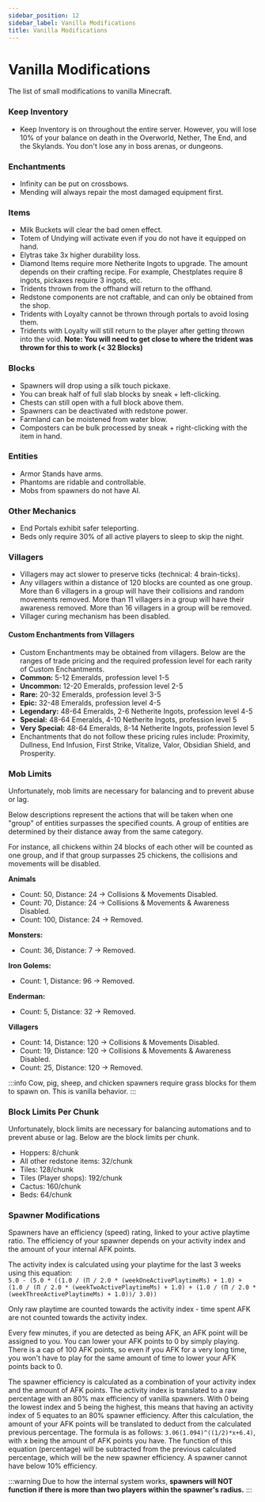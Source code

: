 ```yaml
---
sidebar_position: 12
sidebar_label: Vanilla Modifications
title: Vanilla Modifications
---
```


# Vanilla Modifications

The list of small modifications to vanilla Minecraft.

### Keep Inventory
* Keep Inventory is on throughout the entire server. However, you will lose 10% of your balance on death in the Overworld, Nether, The End, and the Skylands. You don't lose any in boss arenas, or dungeons.

### Enchantments
* Infinity can be put on crossbows.
* Mending will always repair the most damaged equipment first.

### Items
* Milk Buckets will clear the bad omen effect.
* Totem of Undying will activate even if you do not have it equipped on hand.
* Elytras take 3x higher durability loss.
* Diamond Items require more Netherite Ingots to upgrade. The amount depends on their crafting recipe. For example, Chestplates require 8 ingots, pickaxes require 3 ingots, etc.
* Tridents thrown from the offhand will return to the offhand.
* Redstone components are not craftable, and can only be obtained from the shop. 
* Tridents with Loyalty cannot be thrown through portals to avoid losing them.
* Tridents with Loyalty will still return to the player after getting thrown into the void.
**Note: You will need to get close to where the trident was thrown for this to work (< 32 Blocks)**

### Blocks
* Spawners will drop using a silk touch pickaxe.
* You can break half of full slab blocks by sneak + left-clicking.
* Chests can still open with a full block above them.
* Spawners can be deactivated with redstone power.
* Farmland can be moistened from water blow.
* Composters can be bulk processed by sneak + right-clicking with the item in hand.

### Entities
* Armor Stands have arms.
* Phantoms are ridable and controllable.
* Mobs from spawners do not have AI.

### Other Mechanics
* End Portals exhibit safer teleporting.
* Beds only require 30% of all active players to sleep to skip the night.

### Villagers
* Villagers may act slower to preserve ticks (technical: 4 brain-ticks).
* Any villagers within a distance of 120 blocks are counted as one group. More than 6 villagers in a group will have their collisions and random movements removed. More than 11 villagers in a group will have their awareness removed. More than 16 villagers in a group will be removed.
* Villager curing mechanism has been disabled.

#### Custom Enchantments from Villagers
* Custom Enchantments may be obtained from villagers. Below are the ranges of trade pricing and the required profession level for each rarity of Custom Enchantments. <br />
* **Common:** 5-12 Emeralds, profession level 1-5 <br />
* **Uncommon:** 12-20 Emeralds, profession level 2-5 <br />
* **Rare:** 20-32 Emeralds, profession level 3-5 <br />
* **Epic:** 32-48 Emeralds, profession level 4-5 <br />
* **Legendary:** 48-64 Emeralds, 2-6 Netherite Ingots, profession level 4-5 <br />
* **Special:** 48-64 Emeralds, 4-10 Netherite Ingots, profession level 5 <br />
* **Very Special:** 48-64 Emeralds, 8-14 Netherite Ingots, profession level 5 <br />
* Enchantments that do not follow these pricing rules include: Proximity, Dullness, End Infusion, First Strike, Vitalize, Valor, Obsidian Shield, and Prosperity.

### Mob Limits
Unfortunately, mob limits are necessary for balancing and to prevent abuse or lag.

Below descriptions represent the actions that will be taken when one "group" of entities surpasses the specified counts. A group of entities are determined by their distance away from the same category.

For instance, all chickens within 24 blocks of each other will be counted as one group, and if that group surpasses 25 chickens, the collisions and movements will be disabled.

**Animals** <br />
* Count: 50, Distance: 24 -> Collisions & Movements Disabled. <br />
* Count: 70, Distance: 24 -> Collisions & Movements & Awareness Disabled. <br />
* Count: 100, Distance: 24 -> Removed. <br />

**Monsters:** <br />
* Count: 36, Distance: 7 -> Removed. <br />

**Iron Golems:** <br />
* Count: 1, Distance: 96 -> Removed. <br />

**Enderman:** <br />
* Count: 5, Distance: 32 -> Removed. <br />

**Villagers** <br />
* Count: 14, Distance: 120 -> Collisions & Movements Disabled. <br />
* Count: 19, Distance: 120 -> Collisions & Movements & Awareness Disabled. <br />
* Count: 25, Distance: 120 -> Removed. <br />

:::info
Cow, pig, sheep, and chicken spawners require grass blocks for them to spawn on. This is vanilla behavior.
:::

### Block Limits Per Chunk
Unfortunately, block limits are necessary for balancing automations and to prevent abuse or lag. Below are the block limits per chunk. <br />

* Hoppers: 8/chunk
* All other redstone items: 32/chunk
* Tiles: 128/chunk
* Tiles (Player shops): 192/chunk
* Cactus: 160/chunk
* Beds: 64/chunk

### Spawner Modifications
Spawners have an efficiency (speed) rating, linked to your active playtime ratio. The efficiency of your spawner depends on your activity index and the amount of your internal AFK points. <br />

The activity index is calculated using your playtime for the last 3 weeks using this equation: <br />
`5.0 - (5.0 * ((1.0 / (Π / 2.0 * (weekOneActivePlaytimeMs) + 1.0) + (1.0 / (Π / 2.0 * (weekTwoActivePlaytimeMs) + 1.0) + (1.0 / (Π / 2.0 * (weekThreeActivePlaytimeMs) + 1.0))/ 3.0))` <br />

Only raw playtime are counted towards the activity index - time spent AFK are not counted towards the activity index. <br />

Every few minutes, if you are detected as being AFK, an AFK point will be assigned to you. You can lower your AFK points to 0 by simply playing. There is a cap of 100 AFK points, so even if you AFK for a very long time, you won't have to play for the same amount of time to lower your AFK points back to 0. <br />

The spawner efficiency is calculated as a combination of your activity index and the amount of AFK points. The activity index is translated to a raw percentage with an 80% max efficiency of vanilla spawners. With 0 being the lowest index and 5 being the highest, this means that having an activity index of 5 equates to an 80% spawner efficiency. After this calculation, the amount of your AFK points will be translated to deduct from the calculated previous percentage. The formula is as follows: `3.06(1.094)^((1/2)*x+6.4)`, with x being the amount of AFK points you have. The function of this equation (percentage) will be subtracted from the previous calculated percentage, which will be the new spawner efficiency. A spawner cannot have below 10% efficiency. <br />

:::warning
Due to how the internal system works, **spawners will NOT function if there is more than two players within the spawner's radius.**
:::